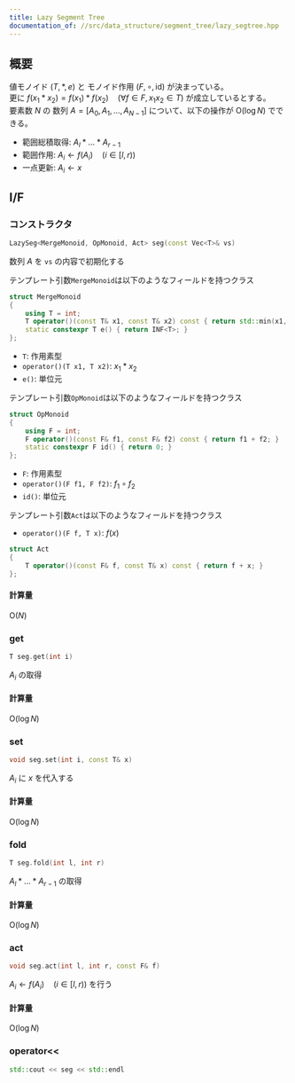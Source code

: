 ```yaml
---
title: Lazy Segment Tree
documentation_of: //src/data_structure/segment_tree/lazy_segtree.hpp
---
```


## 概要

値モノイド $(T, \ast, e)$ と モノイド作用 $(F, \circ, \mathrm{id})$ が決まっている。  
更に $f(x _ 1 \ast x _ 2) = f(x _ 1) \ast f(x _ 2)\quad (\forall f \in F, x _ 1 x _ 2 \in T)$ が成立しているとする。  
要素数 $N$ の 数列 $A = \lbrack A _ 0, A _ 1, \dots , A _ {N-1}\rbrack$ について、以下の操作が $\mathrm{O}(\log N)$ でできる。

- 範囲総積取得: $A _ l \ast \dots \ast A _ {r-1}$
- 範囲作用: $A _ i \leftarrow f(A _ i) \quad (i \in \lbrack l, r) )$
- 一点更新: $A _ i \leftarrow x$

## I/F

### コンストラクタ

```cpp
LazySeg<MergeMonoid, OpMonoid, Act> seg(const Vec<T>& vs)
```

数列 $A$ を `vs` の内容で初期化する

テンプレート引数`MergeMonoid`は以下のようなフィールドを持つクラス

```cpp
struct MergeMonoid
{
    using T = int;
    T operator()(const T& x1, const T& x2) const { return std::min(x1, x2); }
    static constexpr T e() { return INF<T>; }
};
```

- `T`: 作用素型
- `operator()(T x1, T x2)`: $x _ 1 \ast x _ 2$ 
- `e()`: 単位元

テンプレート引数`OpMonoid`は以下のようなフィールドを持つクラス

```cpp
struct OpMonoid
{
    using F = int;
    F operator()(const F& f1, const F& f2) const { return f1 + f2; }
    static constexpr F id() { return 0; }
};
```

- `F`: 作用素型
- `operator()(F f1, F f2)`: $f _ 1 \circ f _ 2$ 
- `id()`: 単位元

テンプレート引数`Act`は以下のようなフィールドを持つクラス

- `operator()(F f, T x)`: $f(x)$ 

```cpp
struct Act
{
    T operator()(const F& f, const T& x) const { return f + x; }
};
```


#### 計算量

$\mathrm{O}(N)$

### get

```cpp
T seg.get(int i)
```

$A _ i$ の取得

#### 計算量

$\mathrm{O}(\log N)$

### set

```cpp
void seg.set(int i, const T& x)
```

$A _ i$ に $x$ を代入する

#### 計算量

$\mathrm{O}(\log N)$

### fold

```cpp
T seg.fold(int l, int r)
```

$A _ l \ast \dots \ast A _ {r-1}$ の取得

#### 計算量

$\mathrm{O}(\log N)$

### act

```cpp
void seg.act(int l, int r, const F& f)
```

$A _ i \leftarrow f(A _ i) \quad (i \in \lbrack l, r) )$ を行う

#### 計算量

$\mathrm{O}(\log N)$

### operator<<

```cpp
std::cout << seg << std::endl
```
